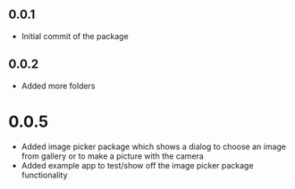 ## 0.0.1

* Initial commit of the package

## 0.0.2

* Added more folders

# 0.0.5

* Added image picker package which shows a dialog to choose an image from gallery or to make a picture with the camera
* Added example app to test/show off the image picker package functionality
